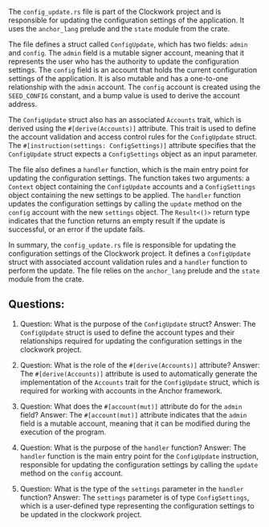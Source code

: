 The `config_update.rs` file is part of the Clockwork project and is responsible for updating the configuration settings of the application. It uses the `anchor_lang` prelude and the `state` module from the crate.

The file defines a struct called `ConfigUpdate`, which has two fields: `admin` and `config`. The `admin` field is a mutable signer account, meaning that it represents the user who has the authority to update the configuration settings. The `config` field is an account that holds the current configuration settings of the application. It is also mutable and has a one-to-one relationship with the `admin` account. The `config` account is created using the `SEED_CONFIG` constant, and a bump value is used to derive the account address.

The `ConfigUpdate` struct also has an associated `Accounts` trait, which is derived using the `#[derive(Accounts)]` attribute. This trait is used to define the account validation and access control rules for the `ConfigUpdate` struct. The `#[instruction(settings: ConfigSettings)]` attribute specifies that the `ConfigUpdate` struct expects a `ConfigSettings` object as an input parameter.

The file also defines a `handler` function, which is the main entry point for updating the configuration settings. The function takes two arguments: a `Context` object containing the `ConfigUpdate` accounts and a `ConfigSettings` object containing the new settings to be applied. The `handler` function updates the configuration settings by calling the `update` method on the `config` account with the new `settings` object. The `Result<()>` return type indicates that the function returns an empty result if the update is successful, or an error if the update fails.

In summary, the `config_update.rs` file is responsible for updating the configuration settings of the Clockwork project. It defines a `ConfigUpdate` struct with associated account validation rules and a `handler` function to perform the update. The file relies on the `anchor_lang` prelude and the `state` module from the crate.
## Questions: 
 1. Question: What is the purpose of the `ConfigUpdate` struct?
   Answer: The `ConfigUpdate` struct is used to define the account types and their relationships required for updating the configuration settings in the clockwork project.

2. Question: What is the role of the `#[derive(Accounts)]` attribute?
   Answer: The `#[derive(Accounts)]` attribute is used to automatically generate the implementation of the `Accounts` trait for the `ConfigUpdate` struct, which is required for working with accounts in the Anchor framework.

3. Question: What does the `#[account(mut)]` attribute do for the `admin` field?
   Answer: The `#[account(mut)]` attribute indicates that the `admin` field is a mutable account, meaning that it can be modified during the execution of the program.

4. Question: What is the purpose of the `handler` function?
   Answer: The `handler` function is the main entry point for the `ConfigUpdate` instruction, responsible for updating the configuration settings by calling the `update` method on the `config` account.

5. Question: What is the type of the `settings` parameter in the `handler` function?
   Answer: The `settings` parameter is of type `ConfigSettings`, which is a user-defined type representing the configuration settings to be updated in the clockwork project.
    